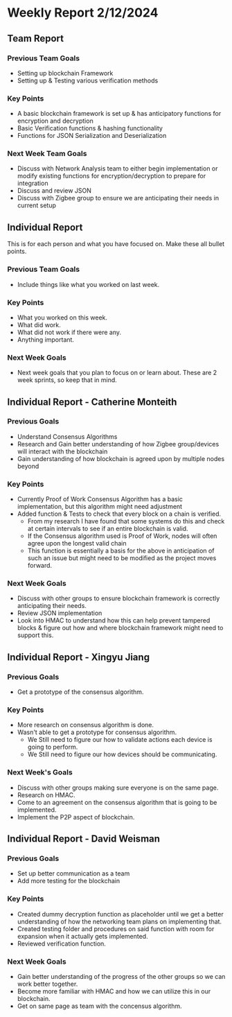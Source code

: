 # Weekly Report 2/12/2024

## Team Report

### Previous Team Goals
- Setting up blockchain Framework
- Setting up & Testing various verification methods

### Key Points
- A basic blockchain framework is set up & has anticipatory functions for encryption and decryption
- Basic Verification functions & hashing functionality
- Functions for JSON Serialization and Deserialization

### Next Week Team Goals
- Discuss with Network Analysis team to either begin implementation or modify existing functions for encryption/decryption to prepare for integration
- Discuss and review JSON
- Discuss with Zigbee group to ensure we are anticipating their needs in current setup

## Individual Report
This is for each person and what you have focused on. Make these all bullet points.

### Previous Team Goals
- Include things like what you worked on last week.

### Key Points
- What you worked on this week.
- What did work.
- What did not work if there were any.
- Anything important.

### Next Week Goals
- Next week goals that you plan to focus on or learn about. These are 2 week sprints, so keep that in mind.

## Individual Report - Catherine Monteith
### Previous Goals
- Understand Consensus Algorithms
- Research and Gain better understanding of how Zigbee group/devices will interact with the blockchain
- Gain understanding of how blockchain is agreed upon by multiple nodes beyond

### Key Points
- Currently Proof of Work Consensus Algorithm has a basic implementation, but this algorithm might need adjustment
- Added function & Tests to check that every block on a chain is verified. 
  - From my research I have found that some systems do this and check at certain intervals to see if an entire blockchain is valid. 
  - If the Consensus algorithm used is Proof of Work, nodes will often agree upon the longest valid chain 
  - This function is essentially a basis for the above in anticipation of such an issue but might need to be modified 
  as the project moves forward.

### Next Week Goals
- Discuss with other groups to ensure blockchain framework is correctly anticipating their needs. 
- Review JSON implementation 
- Look into HMAC to understand how this can help prevent tampered blocks & figure out how and where blockchain framework might need to support this.  

## Individual Report - Xingyu Jiang
### Previous Goals
- Get a prototype of the consensus algorithm.
### Key Points
- More research on consensus algorithm is done.
- Wasn't able to get a prototype for consensus algorithm.
  - We Still need to figure our how to validate actions each device is going to perform.
  - We Still need to figure our how devices should be communicating.

### Next Week's Goals
- Discuss with other groups making sure everyone is on the same page.
- Research on HMAC.
- Come to an agreement on the consensus algorithm that is going to be implemented.
- Implement the P2P aspect of blockchain.

## Individual Report - David Weisman
### Previous Goals
- Set up better communication as a team
- Add more testing for the blockchain

### Key Points
- Created dummy decryption function as placeholder until we get a better understanding of how the networking team plans on implementing that.
- Created testing folder and procedures on said function with room for expansion when it actually gets implemented.
- Reviewed verification function.

### Next Week Goals
- Gain better understanding of the progress of the other groups so we can work better together.
- Become more familiar with HMAC and how we can utilize this in our blockchain.
- Get on same page as team with the concensus algorithm.
